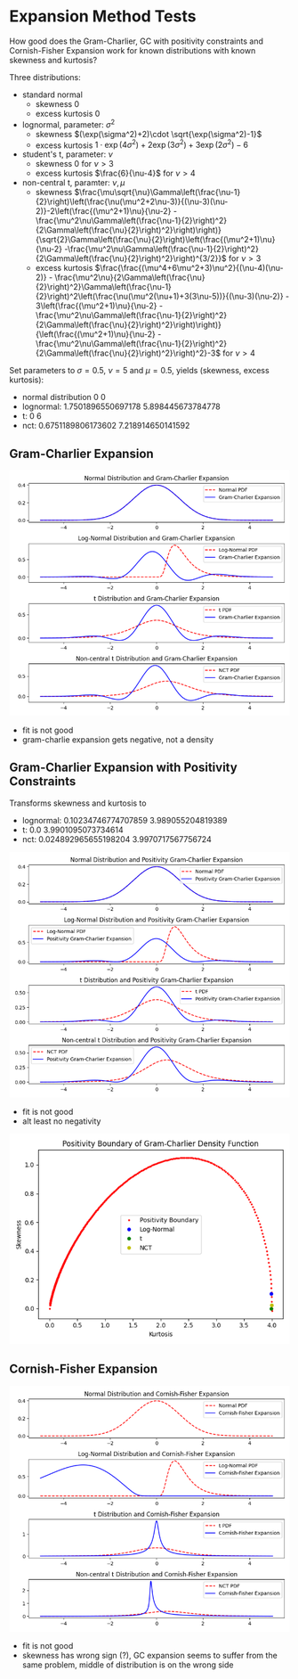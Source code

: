 # Expansion Method Tests
How good does the Gram-Charlier, GC with positivity constraints and Cornish-Fisher Expansion work for known distributions with known skewness and kurtosis?

Three distributions:
- standard normal
    - skewness 0
    - excess kurtosis 0
- lognormal, parameter: $\sigma^2$
    - skewness $(\exp(\sigma^2)+2)\cdot \sqrt{\exp(\sigma^2)-1}$
    - excess kurtosis $1\cdot\exp(4\sigma^2)+2\exp(3\sigma^2)+3\exp(2\sigma^2)-6$
- student's t, parameter: $\nu$
    - skewness 0 for $\nu>3$
    - excess kurtosis $\frac{6}{\nu-4}$ for $\nu>4$
- non-central t, paramter: $\nu, \mu$
    - skewness $\frac{\mu\sqrt{\nu}\Gamma\left(\frac{\nu-1}{2}\right)\left(\frac{\nu(\mu^2+2\nu-3)}{(\nu-3)(\nu-2)}-2\left(\frac{(\mu^2+1)\nu}{\nu-2} - \frac{\mu^2\nu\Gamma\left(\frac{\nu-1}{2}\right)^2}{2\Gamma\left(\frac{\nu}{2}\right)^2}\right)\right)}{\sqrt{2}\Gamma\left(\frac{\nu}{2}\right)\left(\frac{(\mu^2+1)\nu}{\nu-2} -\frac{\mu^2\nu\Gamma\left(\frac{\nu-1}{2}\right)^2}{2\Gamma\left(\frac{\nu}{2}\right)^2}\right)^{3/2}}$ for $\nu>3$
    - excess kurtosis $\frac{\frac{(\mu^4+6\mu^2+3)\nu^2}{(\nu-4)(\nu-2)} - \frac{\mu^2\nu}{2\Gamma\left(\frac{\nu}{2}\right)^2}\Gamma\left(\frac{\nu-1}{2}\right)^2\left(\frac{\nu(\mu^2(\nu+1)+3(3\nu-5))}{(\nu-3)(\nu-2)} - 3\left(\frac{(\mu^2+1)\nu}{\nu-2} - \frac{\mu^2\nu\Gamma\left(\frac{\nu-1}{2}\right)^2}{2\Gamma\left(\frac{\nu}{2}\right)^2}\right)\right)}{\left(\frac{(\mu^2+1)\nu}{\nu-2} - \frac{\mu^2\nu\Gamma\left(\frac{\nu-1}{2}\right)^2}{2\Gamma\left(\frac{\nu}{2}\right)^2}\right)^2}-3$ for $\nu>4$

Set parameters to $\sigma=0.5$, $\nu=5$ and $\mu=0.5$, yields (skewness, excess kurtosis):
- normal distribution 0 0
- lognormal: 1.7501896550697178 5.898445673784778
- t: 0 6
- nct: 0.6751189806173602 7.218914650141592

## Gram-Charlier Expansion

![alt text](gc_expansion.png)
- fit is not good
- gram-charlie expansion gets negative, not a density

## Gram-Charlier Expansion with Positivity Constraints

Transforms skewness and kurtosis to
- lognormal: 0.10234746774707859 3.989055204819389
- t: 0.0 3.9901095073734614
- nct: 0.024892965655198204 3.9970717567756724

![alt text](gc_positivity_expansion.png)
- fit is not good
- alt least no negativity

![alt text](gc_positivity_boundary.png)

## Cornish-Fisher Expansion

![alt text](cf_expansion.png)
- fit is not good
- skewness has wrong sign (?), GC expansion seems to suffer from the same problem, middle of distribution is on the wrong side